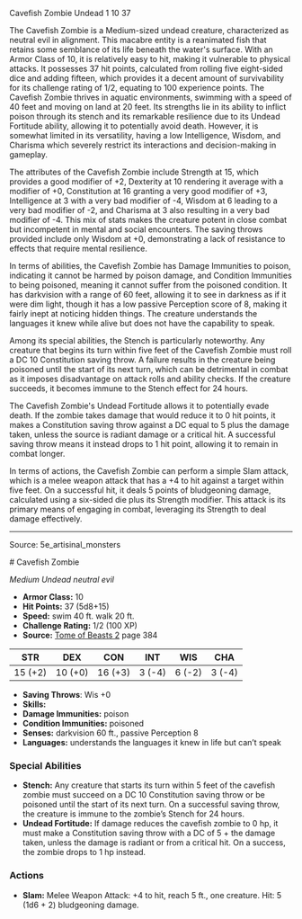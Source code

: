 <MonsterName/>Cavefish Zombie</MonsterName>
<CreatureType/>Undead</CreatureType>
<CR/>1</CR>
<AC/>10</AC>
<HP/>37</HP>
<summary>The Cavefish Zombie is a Medium-sized undead creature, characterized as neutral evil in alignment. This macabre entity is a reanimated fish that retains some semblance of its life beneath the water's surface. With an Armor Class of 10, it is relatively easy to hit, making it vulnerable to physical attacks. It possesses 37 hit points, calculated from rolling five eight-sided dice and adding fifteen, which provides it a decent amount of survivability for its challenge rating of 1/2, equating to 100 experience points. The Cavefish Zombie thrives in aquatic environments, swimming with a speed of 40 feet and moving on land at 20 feet. Its strengths lie in its ability to inflict poison through its stench and its remarkable resilience due to its Undead Fortitude ability, allowing it to potentially avoid death. However, it is somewhat limited in its versatility, having a low Intelligence, Wisdom, and Charisma which severely restrict its interactions and decision-making in gameplay.</summary>

<detail>

The attributes of the Cavefish Zombie include Strength at 15, which provides a good modifier of +2, Dexterity at 10 rendering it average with a modifier of +0, Constitution at 16 granting a very good modifier of +3, Intelligence at 3 with a very bad modifier of -4, Wisdom at 6 leading to a very bad modifier of -2, and Charisma at 3 also resulting in a very bad modifier of -4. This mix of stats makes the creature potent in close combat but incompetent in mental and social encounters. The saving throws provided include only Wisdom at +0, demonstrating a lack of resistance to effects that require mental resilience. 

In terms of abilities, the Cavefish Zombie has Damage Immunities to poison, indicating it cannot be harmed by poison damage, and Condition Immunities to being poisoned, meaning it cannot suffer from the poisoned condition. It has darkvision with a range of 60 feet, allowing it to see in darkness as if it were dim light, though it has a low passive Perception score of 8, making it fairly inept at noticing hidden things. The creature understands the languages it knew while alive but does not have the capability to speak.

Among its special abilities, the Stench is particularly noteworthy. Any creature that begins its turn within five feet of the Cavefish Zombie must roll a DC 10 Constitution saving throw. A failure results in the creature being poisoned until the start of its next turn, which can be detrimental in combat as it imposes disadvantage on attack rolls and ability checks. If the creature succeeds, it becomes immune to the Stench effect for 24 hours.

The Cavefish Zombie's Undead Fortitude allows it to potentially evade death. If the zombie takes damage that would reduce it to 0 hit points, it makes a Constitution saving throw against a DC equal to 5 plus the damage taken, unless the source is radiant damage or a critical hit. A successful saving throw means it instead drops to 1 hit point, allowing it to remain in combat longer.

In terms of actions, the Cavefish Zombie can perform a simple Slam attack, which is a melee weapon attack that has a +4 to hit against a target within five feet. On a successful hit, it deals 5 points of bludgeoning damage, calculated using a six-sided die plus its Strength modifier. This attack is its primary means of engaging in combat, leveraging its Strength to deal damage effectively.</detail>



---

Source: 5e_artisinal_monsters

<statblock>
# Cavefish Zombie

*Medium* *Undead* *neutral evil*

- **Armor Class:** 10
- **Hit Points:** 37 (5d8+15)
- **Speed:** swim 40 ft. walk 20 ft.
- **Challenge Rating:** 1/2 (100 XP)
- **Source:** [Tome of Beasts 2](https://koboldpress.com/kpstore/product/tome-of-beasts-2-for-5th-edition) page 384

| STR | DEX | CON | INT | WIS | CHA |
| --- | --- | --- | --- | --- | --- |
| 15 (+2) | 10 (+0) | 16 (+3) | 3 (-4) | 6 (-2) | 3 (-4) |

- **Saving Throws**: Wis +0
- **Skills:** 
- **Damage Immunities:** poison
- **Condition Immunities:** poisoned
- **Senses:** darkvision 60 ft., passive Perception 8
- **Languages:** understands the languages it knew in life but can’t speak

### Special Abilities

- **Stench:** Any creature that starts its turn within 5 feet of the cavefish zombie must succeed on a DC 10 Constitution saving throw or be poisoned until the start of its next turn. On a successful saving throw, the creature is immune to the zombie’s Stench for 24 hours.
- **Undead Fortitude:** If damage reduces the cavefish zombie to 0 hp, it must make a Constitution saving throw with a DC of 5 + the damage taken, unless the damage is radiant or from a critical hit. On a success, the zombie drops to 1 hp instead.

### Actions

- **Slam:** Melee Weapon Attack: +4 to hit, reach 5 ft., one creature. Hit: 5 (1d6 + 2) bludgeoning damage.


</statblock>


